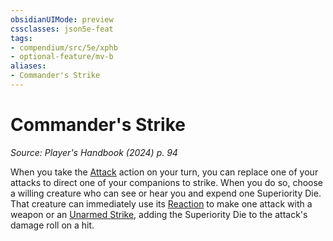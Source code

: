```yaml
---
obsidianUIMode: preview
cssclasses: json5e-feat
tags:
- compendium/src/5e/xphb
- optional-feature/mv-b
aliases:
- Commander's Strike
---
```

# Commander's Strike
*Source: Player's Handbook (2024) p. 94*  

When you take the [Attack](actions.md#Attack) action on your turn, you can replace one of your attacks to direct one of your companions to strike. When you do so, choose a willing creature who can see or hear you and expend one Superiority Die. That creature can immediately use its [Reaction](/3-Mechanics/CLI/variant-rules/reaction-xphb.md) to make one attack with a weapon or an [Unarmed Strike](/3-Mechanics/CLI/variant-rules/unarmed-strike-xphb.md), adding the Superiority Die to the attack's damage roll on a hit.